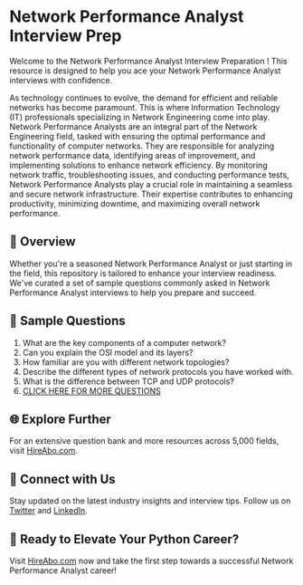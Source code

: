 # Network Performance Analyst Interview Prep

Welcome to the Network Performance Analyst Interview Preparation ! This resource is designed to help you ace your Network Performance Analyst interviews with confidence.

As technology continues to evolve, the demand for efficient and reliable networks has become paramount. This is where Information Technology (IT) professionals specializing in Network Engineering come into play. Network Performance Analysts are an integral part of the Network Engineering field, tasked with ensuring the optimal performance and functionality of computer networks. They are responsible for analyzing network performance data, identifying areas of improvement, and implementing solutions to enhance network efficiency. By monitoring network traffic, troubleshooting issues, and conducting performance tests, Network Performance Analysts play a crucial role in maintaining a seamless and secure network infrastructure. Their expertise contributes to enhancing productivity, minimizing downtime, and maximizing overall network performance.

## 🚀 Overview

Whether you're a seasoned Network Performance Analyst or just starting in the field, this repository is tailored to enhance your interview readiness. We've curated a set of sample questions commonly asked in Network Performance Analyst interviews to help you prepare and succeed.

## 📝 Sample Questions

1. What are the key components of a computer network?
2. Can you explain the OSI model and its layers?
3. How familiar are you with different network topologies?
4. Describe the different types of network protocols you have worked with.
5. What is the difference between TCP and UDP protocols?
6. [CLICK HERE FOR MORE QUESTIONS](https://hireabo.com/job/0_1_41/Network%20Performance%20Analyst)

## 🌐 Explore Further

For an extensive question bank and more resources across 5,000 fields, visit [HireAbo.com](https://www.hireabo.com).

## 📱 Connect with Us

Stay updated on the latest industry insights and interview tips. Follow us on [Twitter](https://twitter.com/hireabo) and [LinkedIn](https://www.linkedin.com/in/hire-abo-3609972a8/).

## 🚀 Ready to Elevate Your Python Career?

Visit [HireAbo.com](https://www.hireabo.com) now and take the first step towards a successful Network Performance Analyst career!